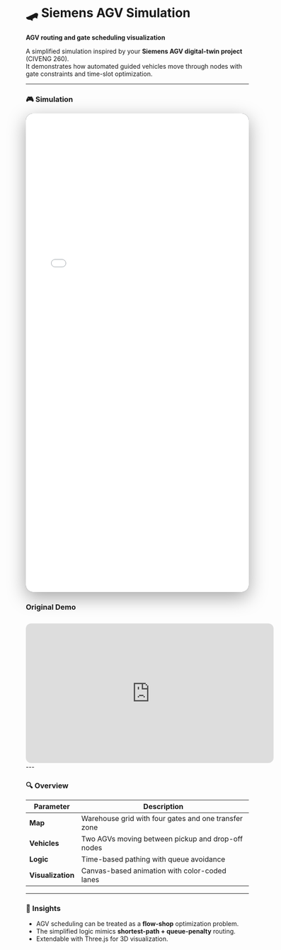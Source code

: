 # 🛹 Siemens AGV Simulation  
**AGV routing and gate scheduling visualization**

A simplified simulation inspired by your **Siemens AGV digital-twin project** (CIVENG 260).  
It demonstrates how automated guided vehicles move through nodes with gate constraints and time-slot optimization.

---

### 🎮 Simulation

<div style="width:100%;max-width:1400px;margin:0 auto 24px;border-radius:16px;overflow:hidden;box-shadow:0 12px 40px rgba(0,0,0,.35);height:clamp(680px,88vh,1080px);background:#0b0f14;"><iframe src="/alvin-site/lab/agv.html" title="AGV Simulation" style="width:100%;height:100%;border:0;display:block;overflow:hidden;" scrolling="no" allowfullscreen></iframe></div>


### Original Demo
<iframe width="560" height="315" style="border-radius:12px; margin-top:10px; aspect-ratio:16/9;" src="https://www.youtube.com/embed/7qntLauB2-M" frameborder="0" allowfullscreen> </iframe>
---

### 🔍 Overview
| Parameter | Description |
|------------|-------------|
| **Map** | Warehouse grid with four gates and one transfer zone |
| **Vehicles** | Two AGVs moving between pickup and drop-off nodes |
| **Logic** | Time-based pathing with queue avoidance |
| **Visualization** | Canvas-based animation with color-coded lanes |

---

### 🧭 Insights
- AGV scheduling can be treated as a **flow-shop** optimization problem.  
- The simplified logic mimics **shortest-path + queue-penalty** routing.  
- Extendable with Three.js for 3D visualization.
